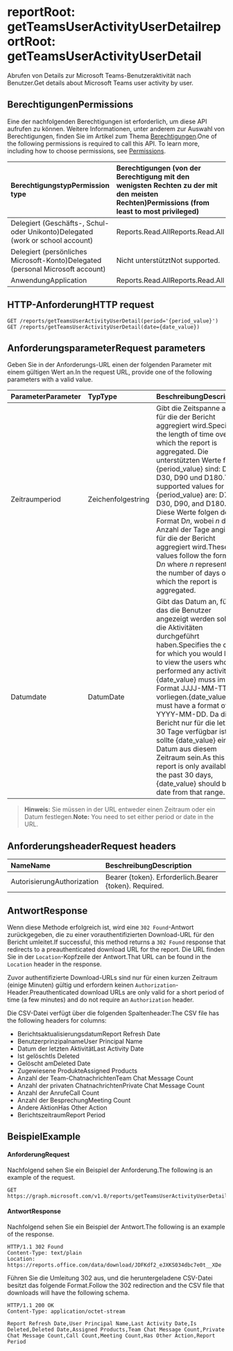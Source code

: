# <a name="reportroot-getteamsuseractivityuserdetail"></a><span data-ttu-id="baee7-101">reportRoot: getTeamsUserActivityUserDetail</span><span class="sxs-lookup"><span data-stu-id="baee7-101">reportRoot: getTeamsUserActivityUserDetail</span></span>

<span data-ttu-id="baee7-102">Abrufen von Details zur Microsoft Teams-Benutzeraktivität nach Benutzer.</span><span class="sxs-lookup"><span data-stu-id="baee7-102">Get details about Microsoft Teams user activity by user.</span></span>

## <a name="permissions"></a><span data-ttu-id="baee7-103">Berechtigungen</span><span class="sxs-lookup"><span data-stu-id="baee7-103">Permissions</span></span>

<span data-ttu-id="baee7-p101">Eine der nachfolgenden Berechtigungen ist erforderlich, um diese API aufrufen zu können. Weitere Informationen, unter anderem zur Auswahl von Berechtigungen, finden Sie im Artikel zum Thema [Berechtigungen](../../../concepts/permissions_reference.md).</span><span class="sxs-lookup"><span data-stu-id="baee7-p101">One of the following permissions is required to call this API. To learn more, including how to choose permissions, see [Permissions](../../../concepts/permissions_reference.md).</span></span>

| <span data-ttu-id="baee7-106">Berechtigungstyp</span><span class="sxs-lookup"><span data-stu-id="baee7-106">Permission type</span></span>                        | <span data-ttu-id="baee7-107">Berechtigungen (von der Berechtigung mit den wenigsten Rechten zu der mit den meisten Rechten)</span><span class="sxs-lookup"><span data-stu-id="baee7-107">Permissions (from least to most privileged)</span></span> |
| :------------------------------------- | :--------------------------------------- |
| <span data-ttu-id="baee7-108">Delegiert (Geschäfts-, Schul- oder Unikonto)</span><span class="sxs-lookup"><span data-stu-id="baee7-108">Delegated (work or school account)</span></span>     | <span data-ttu-id="baee7-109">Reports.Read.All</span><span class="sxs-lookup"><span data-stu-id="baee7-109">Reports.Read.All</span></span>                         |
| <span data-ttu-id="baee7-110">Delegiert (persönliches Microsoft-Konto)</span><span class="sxs-lookup"><span data-stu-id="baee7-110">Delegated (personal Microsoft account)</span></span> | <span data-ttu-id="baee7-111">Nicht unterstützt</span><span class="sxs-lookup"><span data-stu-id="baee7-111">Not supported.</span></span>                           |
| <span data-ttu-id="baee7-112">Anwendung</span><span class="sxs-lookup"><span data-stu-id="baee7-112">Application</span></span>                            | <span data-ttu-id="baee7-113">Reports.Read.All</span><span class="sxs-lookup"><span data-stu-id="baee7-113">Reports.Read.All</span></span>                         |

## <a name="http-request"></a><span data-ttu-id="baee7-114">HTTP-Anforderung</span><span class="sxs-lookup"><span data-stu-id="baee7-114">HTTP request</span></span>

<!-- { "blockType": "samples" } -->

```http
GET /reports/getTeamsUserActivityUserDetail(period='{period_value}')
GET /reports/getTeamsUserActivityUserDetail(date={date_value})
```

## <a name="request-parameters"></a><span data-ttu-id="baee7-115">Anforderungsparameter</span><span class="sxs-lookup"><span data-stu-id="baee7-115">Request parameters</span></span>

<span data-ttu-id="baee7-116">Geben Sie in der Anforderungs-URL einen der folgenden Parameter mit einem gültigen Wert an.</span><span class="sxs-lookup"><span data-stu-id="baee7-116">In the request URL, provide one of the following parameters with a valid value.</span></span>

| <span data-ttu-id="baee7-117">Parameter</span><span class="sxs-lookup"><span data-stu-id="baee7-117">Parameter</span></span> | <span data-ttu-id="baee7-118">Typ</span><span class="sxs-lookup"><span data-stu-id="baee7-118">Type</span></span>   | <span data-ttu-id="baee7-119">Beschreibung</span><span class="sxs-lookup"><span data-stu-id="baee7-119">Description</span></span>                              |
| :-------- | :----- | :--------------------------------------- |
| <span data-ttu-id="baee7-120">Zeitraum</span><span class="sxs-lookup"><span data-stu-id="baee7-120">period</span></span>    | <span data-ttu-id="baee7-121">Zeichenfolge</span><span class="sxs-lookup"><span data-stu-id="baee7-121">string</span></span> | <span data-ttu-id="baee7-122">Gibt die Zeitspanne an, für die der Bericht aggregiert wird.</span><span class="sxs-lookup"><span data-stu-id="baee7-122">Specifies the length of time over which the report is aggregated.</span></span> <span data-ttu-id="baee7-123">Die unterstützten Werte für {period_value} sind: D7, D30, D90 und D180.</span><span class="sxs-lookup"><span data-stu-id="baee7-123">The supported values for {period_value} are: D7, D30, D90, and D180.</span></span> <span data-ttu-id="baee7-124">Diese Werte folgen dem Format D*n*, wobei *n* die Anzahl der Tage angibt, für die der Bericht aggregiert wird.</span><span class="sxs-lookup"><span data-stu-id="baee7-124">These values follow the format D*n* where *n* represents the number of days over which the report is aggregated.</span></span> |
| <span data-ttu-id="baee7-125">Datum</span><span class="sxs-lookup"><span data-stu-id="baee7-125">date</span></span>      | <span data-ttu-id="baee7-126">Datum</span><span class="sxs-lookup"><span data-stu-id="baee7-126">Date</span></span>   | <span data-ttu-id="baee7-127">Gibt das Datum an, für das die Benutzer angezeigt werden sollen, die Aktivitäten durchgeführt haben.</span><span class="sxs-lookup"><span data-stu-id="baee7-127">Specifies the date for which you would like to view the users who performed any activity.</span></span> <span data-ttu-id="baee7-128">{date_value} muss im Format JJJJ-MM-TT vorliegen.</span><span class="sxs-lookup"><span data-stu-id="baee7-128">{date_value} must have a format of YYYY-MM-DD.</span></span> <span data-ttu-id="baee7-129">Da dieser Bericht nur für die letzten 30 Tage verfügbar ist, sollte {date_value} ein Datum aus diesem Zeitraum sein.</span><span class="sxs-lookup"><span data-stu-id="baee7-129">As this report is only available for the past 30 days, {date_value} should be a date from that range.</span></span> |

> <span data-ttu-id="baee7-130">**Hinweis:** Sie müssen in der URL entweder einen Zeitraum oder ein Datum festlegen.</span><span class="sxs-lookup"><span data-stu-id="baee7-130">**Note:** You need to set either period or date in the URL.</span></span>

## <a name="request-headers"></a><span data-ttu-id="baee7-131">Anforderungsheader</span><span class="sxs-lookup"><span data-stu-id="baee7-131">Request headers</span></span>

| <span data-ttu-id="baee7-132">Name</span><span class="sxs-lookup"><span data-stu-id="baee7-132">Name</span></span>          | <span data-ttu-id="baee7-133">Beschreibung</span><span class="sxs-lookup"><span data-stu-id="baee7-133">Description</span></span>               |
| :------------ | :------------------------ |
| <span data-ttu-id="baee7-134">Autorisierung</span><span class="sxs-lookup"><span data-stu-id="baee7-134">Authorization</span></span> | <span data-ttu-id="baee7-p104">Bearer {token}. Erforderlich.</span><span class="sxs-lookup"><span data-stu-id="baee7-p104">Bearer {token}. Required.</span></span> |

## <a name="response"></a><span data-ttu-id="baee7-137">Antwort</span><span class="sxs-lookup"><span data-stu-id="baee7-137">Response</span></span>

<span data-ttu-id="baee7-138">Wenn diese Methode erfolgreich ist, wird eine `302 Found`-Antwort zurückgegeben, die zu einer vorauthentifizierten Download-URL für den Bericht umleitet.</span><span class="sxs-lookup"><span data-stu-id="baee7-138">If successful, this method returns a `302 Found` response that redirects to a preauthenticated download URL for the report.</span></span> <span data-ttu-id="baee7-139">Die URL finden Sie in der `Location`-Kopfzeile der Antwort.</span><span class="sxs-lookup"><span data-stu-id="baee7-139">That URL can be found in the `Location` header in the response.</span></span>

<span data-ttu-id="baee7-140">Zuvor authentifizierte Download-URLs sind nur für einen kurzen Zeitraum (einige Minuten) gültig und erfordern keinen `Authorization`-Header.</span><span class="sxs-lookup"><span data-stu-id="baee7-140">Preauthenticated download URLs are only valid for a short period of time (a few minutes) and do not require an `Authorization` header.</span></span>

<span data-ttu-id="baee7-141">Die CSV-Datei verfügt über die folgenden Spaltenheader:</span><span class="sxs-lookup"><span data-stu-id="baee7-141">The CSV file has the following headers for columns:</span></span>

- <span data-ttu-id="baee7-142">Berichtsaktualisierungsdatum</span><span class="sxs-lookup"><span data-stu-id="baee7-142">Report Refresh Date</span></span>
- <span data-ttu-id="baee7-143">Benutzerprinzipalname</span><span class="sxs-lookup"><span data-stu-id="baee7-143">User Principal Name</span></span>
- <span data-ttu-id="baee7-144">Datum der letzten Aktivität</span><span class="sxs-lookup"><span data-stu-id="baee7-144">Last Activity Date</span></span>
- <span data-ttu-id="baee7-145">Ist gelöscht</span><span class="sxs-lookup"><span data-stu-id="baee7-145">Is Deleted</span></span>
- <span data-ttu-id="baee7-146">Gelöscht am</span><span class="sxs-lookup"><span data-stu-id="baee7-146">Deleted Date</span></span>
- <span data-ttu-id="baee7-147">Zugewiesene Produkte</span><span class="sxs-lookup"><span data-stu-id="baee7-147">Assigned Products</span></span>
- <span data-ttu-id="baee7-148">Anzahl der Team-Chatnachrichten</span><span class="sxs-lookup"><span data-stu-id="baee7-148">Team Chat Message Count</span></span>
- <span data-ttu-id="baee7-149">Anzahl der privaten Chatnachrichten</span><span class="sxs-lookup"><span data-stu-id="baee7-149">Private Chat Message Count</span></span>
- <span data-ttu-id="baee7-150">Anzahl der Anrufe</span><span class="sxs-lookup"><span data-stu-id="baee7-150">Call Count</span></span>
- <span data-ttu-id="baee7-151">Anzahl der Besprechung</span><span class="sxs-lookup"><span data-stu-id="baee7-151">Meeting Count</span></span>
- <span data-ttu-id="baee7-152">Andere Aktion</span><span class="sxs-lookup"><span data-stu-id="baee7-152">Has Other Action</span></span>
- <span data-ttu-id="baee7-153">Berichtszeitraum</span><span class="sxs-lookup"><span data-stu-id="baee7-153">Report Period</span></span>

## <a name="example"></a><span data-ttu-id="baee7-154">Beispiel</span><span class="sxs-lookup"><span data-stu-id="baee7-154">Example</span></span>

#### <a name="request"></a><span data-ttu-id="baee7-155">Anforderung</span><span class="sxs-lookup"><span data-stu-id="baee7-155">Request</span></span>

<span data-ttu-id="baee7-156">Nachfolgend sehen Sie ein Beispiel der Anforderung.</span><span class="sxs-lookup"><span data-stu-id="baee7-156">The following is an example of the request.</span></span>

<!-- {
  "blockType": "request",
  "name": "reportroot_getteamsuseractivityuserdetail"
}-->

```http
GET https://graph.microsoft.com/v1.0/reports/getTeamsUserActivityUserDetail(period='D7')
```

#### <a name="response"></a><span data-ttu-id="baee7-157">Antwort</span><span class="sxs-lookup"><span data-stu-id="baee7-157">Response</span></span>

<span data-ttu-id="baee7-158">Nachfolgend sehen Sie ein Beispiel der Antwort.</span><span class="sxs-lookup"><span data-stu-id="baee7-158">The following is an example of the response.</span></span>

<!-- {
  "blockType": "response",
  "truncated": true,
  "@odata.type": "microsoft.graph.report"
} -->

```http
HTTP/1.1 302 Found
Content-Type: text/plain
Location: https://reports.office.com/data/download/JDFKdf2_eJXKS034dbc7e0t__XDe
```

<span data-ttu-id="baee7-159">Führen Sie die Umleitung 302 aus, und die heruntergeladene CSV-Datei besitzt das folgende Format.</span><span class="sxs-lookup"><span data-stu-id="baee7-159">Follow the 302 redirection and the CSV file that downloads will have the following schema.</span></span>

<!-- { "blockType": "ignored" } --> 

```http
HTTP/1.1 200 OK
Content-Type: application/octet-stream

Report Refresh Date,User Principal Name,Last Activity Date,Is Deleted,Deleted Date,Assigned Products,Team Chat Message Count,Private Chat Message Count,Call Count,Meeting Count,Has Other Action,Report Period
```
